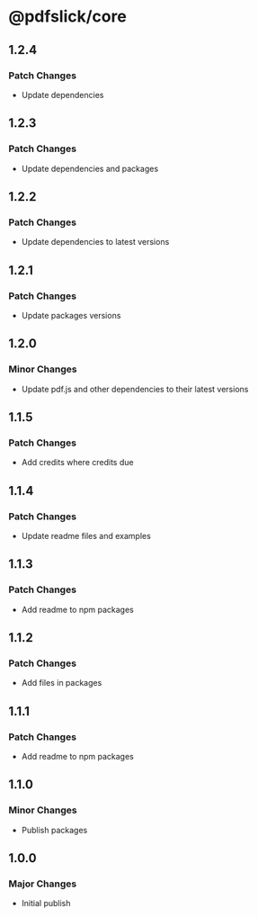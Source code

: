 # @pdfslick/core

## 1.2.4

### Patch Changes

- Update dependencies

## 1.2.3

### Patch Changes

- Update dependencies and packages

## 1.2.2

### Patch Changes

- Update dependencies to latest versions

## 1.2.1

### Patch Changes

- Update packages versions

## 1.2.0

### Minor Changes

- Update pdf.js and other dependencies to their latest versions

## 1.1.5

### Patch Changes

- Add credits where credits due

## 1.1.4

### Patch Changes

- Update readme files and examples

## 1.1.3

### Patch Changes

- Add readme to npm packages

## 1.1.2

### Patch Changes

- Add files in packages

## 1.1.1

### Patch Changes

- Add readme to npm packages

## 1.1.0

### Minor Changes

- Publish packages

## 1.0.0

### Major Changes

- Initial publish
